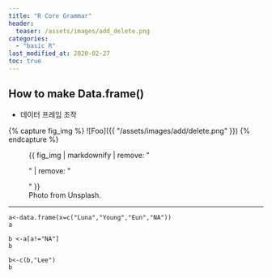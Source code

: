```yaml
---
title: "R Core Grammar"
header:
  teaser: /assets/images/add_delete.png
categories:
  - "basic R"
last_modified_at: 2020-02-27
toc: true
---
```

## How to make Data.frame()
  * 데이터 프레임 조작



  {% capture fig_img %}
  ![Foo]({{ "/assets/images/add/delete.png" }})
  {% endcapture %}

  <figure>
    {{ fig_img | markdownify | remove: "<p>" | remove: "</p>" }}
    <figcaption>Photo from Unsplash.</figcaption>
  </figure>

  ***
  <!--<img src="/path/to/img.jpg" width="40%" height="30%" title="px(픽셀) 크기 설정" alt="RubberDuck"></img>-->
```
a<-data.frame(x=c("Luna","Young","Eun","NA"))
a

b <-a[a!="NA"]
b

b<-c(b,"Lee")
b

```
